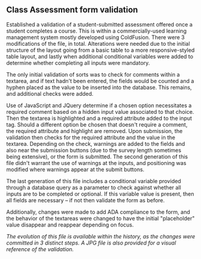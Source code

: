 ## Class Assessment form validation

Established a validation of a student-submitted assessment offered once a student completes 
a course. This is within a commercially-used learning management system mostly developed 
using ColdFusion. There were 3 modifications of the file, in total. Alterations were needed 
due to the initial structure of the layout going from a basic table to a more responsive-styled 
table layout, and lastly when additional conditional variables were added to determine whether 
completing all inputs were mandatory.

The only initial validation of sorts was to check for comments within a textarea, and if text 
hadn't been entered, the fields would be counted and a hyphen placed as the value to be inserted 
into the database. This remains, and additional checks were added.

Use of JavaScript and JQuery determine if a chosen option necessitates a required comment 
based on a hidden input value associated to that choice. Then the textarea is highlighted 
and a required attribute added to the input tag. Should a different option be chosen that 
doesn't require a comment, the required attribute and highlight are removed. Upon submission, 
the validation then checks for the required attribute and the value in the textarea. Depending on
the check, warnings are added to the fields and also near the submission buttons (due to the 
survey length sometimes being extensive), or the form is submitted. The second generation of this 
file didn't warrant the use of warnings at the inputs, and positioning was modified where warnings 
appear at the submit buttons.

The last generation of this file includes a conditional variable provided through a database query 
as a parameter to check against whether all inputs are to be completed or optional. If this variable 
value is present, then all fields are necessary – if not then validate the form as before.

Additionally, changes were made to add ADA compliance to the form, and the behavior of the textareas 
were changed to have the initial "placeholder" value disappear and reappear depending on focus.

*The evolution of this file is available within the history, as the changes were committed
in 3 distinct steps. A JPG file is also provided for a visual reference of the validation.*
